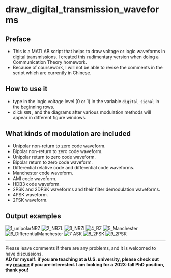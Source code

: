 # draw_digital_transmission_waveforms

## Preface
- This is a MATLAB script that helps to draw voltage or logic waveforms in digital transmissions. I created this rudimentary version when doing a Communication Theory homework.
- Because of coursework, I will not be able to revise the comments in the script which are currently in Chinese.

## How to use it
- type in the logic voltage level (0 or 1) in the variable `digital_signal` in the beginning rows.
- click `RUN` , and the diagrams after various modulation methods will appear in different figure windows.

## What kinds of modulation are included
- Unipolar non-return to zero code waveform.
- Bipolar non-return to zero code waveform.
- Unipolar return to zero code waveform.
- Bipolar return to zero code waveform.
- Differential relative code and differential code waveforms.
- Manchester code waveform.
- AMI code waveform.
- HDB3 code waveform.
- 2PSK and 2DPSK waveforms and their filter demodulation waveforms.
- 4PSK waveform.
- 2FSK waveform.

## Output examples
![1_unipolarNRZ](https://user-images.githubusercontent.com/93927441/168408494-db558651-ccb0-4b42-b19f-1d4bb9e33155.png)
![2_NRZL](https://user-images.githubusercontent.com/93927441/168408504-5933ffc8-07c9-42d1-806e-ccd51bcbfe90.png)
![3_NRZI](https://user-images.githubusercontent.com/93927441/168408519-e8e52642-1975-427a-bcb5-0aedede13cb5.png)
![4_RZ](https://user-images.githubusercontent.com/93927441/168408525-c5605bb7-e92c-406e-ac03-45b993d0ff2a.png)
![5_Manchester](https://user-images.githubusercontent.com/93927441/168408531-04b66ee7-9f5e-4c60-aa23-b7d25575e105.png)
![6_DifferentialManchester](https://user-images.githubusercontent.com/93927441/168408537-c0cb7135-2fcf-46c0-8892-365fd48397f9.png)
![7 ASK](https://user-images.githubusercontent.com/93927441/168408540-deac1c6d-a762-4731-bdae-6048ace82cde.png)
![8_2FSK](https://user-images.githubusercontent.com/93927441/168408544-6e578bc7-3c28-4981-bc1a-3713122b9429.png)
![9_2PSK](https://user-images.githubusercontent.com/93927441/168408547-ba3df9cf-10d4-4a38-94d1-abf66bd26f6d.png)    

---
Please leave comments if there are any problems, and it is welcomed to have discussions.   
**AD for myself: if you are teaching at a U.S. university, please check out my [resume](https://github.com/ReavenH/ReavenH/blob/main/CV_ZhongmingHUANG.pdf) if you are interested. I am looking for a 2023-fall PhD position, thank you!**
